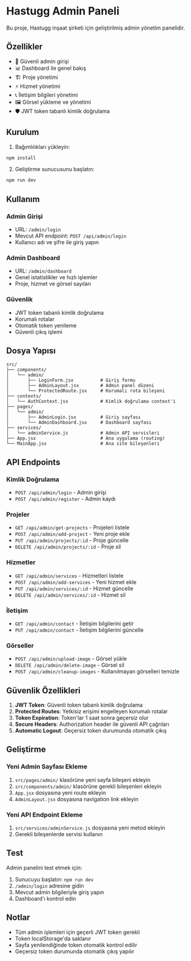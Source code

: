 # Hastugg Admin Paneli

Bu proje, Hastugg inşaat şirketi için geliştirilmiş admin yönetim panelidir.

## Özellikler

- 🔐 Güvenli admin girişi
- 📊 Dashboard ile genel bakış
- 🏗️ Proje yönetimi
- ⚡ Hizmet yönetimi
- 📞 İletişim bilgileri yönetimi
- 🖼️ Görsel yükleme ve yönetimi
- 🛡️ JWT token tabanlı kimlik doğrulama

## Kurulum

1. Bağımlılıkları yükleyin:
```bash
npm install
```

2. Geliştirme sunucusunu başlatın:
```bash
npm run dev
```

## Kullanım

### Admin Girişi
- URL: `/admin/login`
- Mevcut API endpoint: `POST /api/admin/login`
- Kullanıcı adı ve şifre ile giriş yapın

### Admin Dashboard
- URL: `/admin/dashboard`
- Genel istatistikler ve hızlı işlemler
- Proje, hizmet ve görsel sayıları

### Güvenlik
- JWT token tabanlı kimlik doğrulama
- Korumalı rotalar
- Otomatik token yenileme
- Güvenli çıkış işlemi

## Dosya Yapısı

```
src/
├── components/
│   └── admin/
│       ├── LoginForm.jsx          # Giriş formu
│       ├── AdminLayout.jsx        # Admin panel düzeni
│       └── ProtectedRoute.jsx     # Korumalı rota bileşeni
├── contexts/
│   └── AuthContext.jsx            # Kimlik doğrulama context'i
├── pages/
│   └── admin/
│       ├── AdminLogin.jsx         # Giriş sayfası
│       └── AdminDashboard.jsx     # Dashboard sayfası
├── services/
│   └── adminService.js            # Admin API servisleri
├── App.jsx                        # Ana uygulama (routing)
└── MainApp.jsx                    # Ana site bileşenleri
```

## API Endpoints

### Kimlik Doğrulama
- `POST /api/admin/login` - Admin girişi
- `POST /api/admin/register` - Admin kaydı

### Projeler
- `GET /api/admin/get-projects` - Projeleri listele
- `POST /api/admin/add-project` - Yeni proje ekle
- `PUT /api/admin/projects/:id` - Proje güncelle
- `DELETE /api/admin/projects/:id` - Proje sil

### Hizmetler
- `GET /api/admin/services` - Hizmetleri listele
- `POST /api/admin/add-services` - Yeni hizmet ekle
- `PUT /api/admin/services/:id` - Hizmet güncelle
- `DELETE /api/admin/services/:id` - Hizmet sil

### İletişim
- `GET /api/admin/contact` - İletişim bilgilerini getir
- `PUT /api/admin/contact` - İletişim bilgilerini güncelle

### Görseller
- `POST /api/admin/upload-image` - Görsel yükle
- `DELETE /api/admin/delete-image` - Görsel sil
- `POST /api/admin/cleanup-images` - Kullanılmayan görselleri temizle

## Güvenlik Özellikleri

1. **JWT Token**: Güvenli token tabanlı kimlik doğrulama
2. **Protected Routes**: Yetkisiz erişimi engelleyen korumalı rotalar
3. **Token Expiration**: Token'lar 1 saat sonra geçersiz olur
4. **Secure Headers**: Authorization header ile güvenli API çağrıları
5. **Automatic Logout**: Geçersiz token durumunda otomatik çıkış

## Geliştirme

### Yeni Admin Sayfası Ekleme
1. `src/pages/admin/` klasörüne yeni sayfa bileşeni ekleyin
2. `src/components/admin/` klasörüne gerekli bileşenleri ekleyin
3. `App.jsx` dosyasına yeni route ekleyin
4. `AdminLayout.jsx` dosyasına navigation link ekleyin

### Yeni API Endpoint Ekleme
1. `src/services/adminService.js` dosyasına yeni metod ekleyin
2. Gerekli bileşenlerde servisi kullanın

## Test

Admin panelini test etmek için:

1. Sunucuyu başlatın: `npm run dev`
2. `/admin/login` adresine gidin
3. Mevcut admin bilgileriyle giriş yapın
4. Dashboard'ı kontrol edin

## Notlar

- Tüm admin işlemleri için geçerli JWT token gerekli
- Token localStorage'da saklanır
- Sayfa yenilendiğinde token otomatik kontrol edilir
- Geçersiz token durumunda otomatik çıkış yapılır
